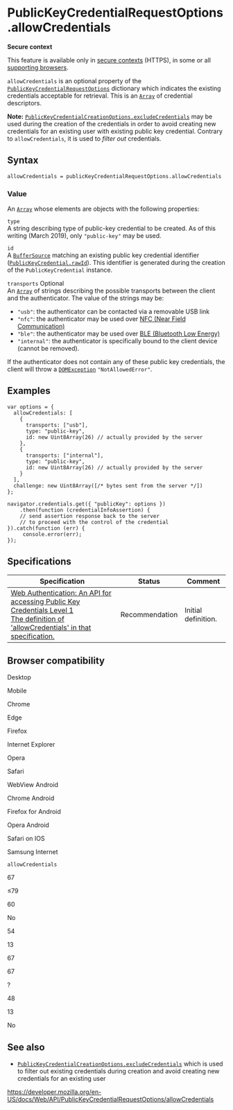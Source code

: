 # PublicKeyCredentialRequestOptions.allowCredentials

**Secure context**

This feature is available only in [secure contexts](https://developer.mozilla.org/en-US/docs/Web/Security/Secure_Contexts) (HTTPS), in some or all [supporting browsers](#browser_compatibility).

`allowCredentials` is an optional property of the [`PublicKeyCredentialRequestOptions`](../publickeycredentialrequestoptions) dictionary which indicates the existing credentials acceptable for retrieval. This is an [`Array`](https://developer.mozilla.org/en-US/docs/Web/JavaScript/Reference/Global_Objects/Array) of credential descriptors.

**Note:** [`PublicKeyCredentialCreationOptions.excludeCredentials`](../publickeycredentialcreationoptions/excludecredentials) may be used during the creation of the credentials in order to avoid creating new credentials for an existing user with existing public key credential. Contrary to `allowCredentials`, it is used to _filter out_ credentials.

## Syntax

    allowCredentials = publicKeyCredentialRequestOptions.allowCredentials

### Value

An [`Array`](https://developer.mozilla.org/en-US/docs/Web/JavaScript/Reference/Global_Objects/Array) whose elements are objects with the following properties:

`type`  
A string describing type of public-key credential to be created. As of this writing (March 2019), only `"public-key"` may be used.

`id`  
A [`BufferSource`](../buffersource) matching an existing public key credential identifier ([`PublicKeyCredential.rawId`](../publickeycredential/rawid)). This identifier is generated during the creation of the `PublicKeyCredential` instance.

`transports` <span class="badge inline optional">Optional</span>  
An [`Array`](https://developer.mozilla.org/en-US/docs/Web/JavaScript/Reference/Global_Objects/Array) of strings describing the possible transports between the client and the authenticator. The value of the strings may be:

- `"usb"`: the authenticator can be contacted via a removable USB link
- `"nfc"`: the authenticator may be used over [NFC (Near Field Communication)](https://en.wikipedia.org/wiki/Near-field_communication)
- `"ble"`: the authenticator may be used over [BLE (Bluetooth Low Energy)](https://en.wikipedia.org/wiki/Bluetooth_Low_Energy)
- `"internal"`: the authenticator is specifically bound to the client device (cannot be removed).

If the authenticator does not contain any of these public key credentials, the client will throw a [`DOMException`](../domexception) `"NotAllowedError"`.

## Examples

    var options = {
      allowCredentials: [
        {
          transports: ["usb"],
          type: "public-key",
          id: new Uint8Array(26) // actually provided by the server
        },
        {
          transports: ["internal"],
          type: "public-key",
          id: new Uint8Array(26) // actually provided by the server
        }
      ],
      challenge: new Uint8Array([/* bytes sent from the server */])
    };

    navigator.credentials.get({ "publicKey": options })
        .then(function (credentialInfoAssertion) {
        // send assertion response back to the server
        // to proceed with the control of the credential
    }).catch(function (err) {
         console.error(err);
    });

## Specifications

<table><thead><tr class="header"><th>Specification</th><th>Status</th><th>Comment</th></tr></thead><tbody><tr class="odd"><td><a href="https://w3c.github.io/webauthn/#dom-publickeycredentialrequestoptions-allowcredentials">Web Authentication: An API for accessing Public Key Credentials Level 1<br />
<span class="small">The definition of 'allowCredentials' in that specification.</span></a></td><td><span class="spec-rec">Recommendation</span></td><td>Initial definition.</td></tr></tbody></table>

## Browser compatibility

Desktop

Mobile

Chrome

Edge

Firefox

Internet Explorer

Opera

Safari

WebView Android

Chrome Android

Firefox for Android

Opera Android

Safari on IOS

Samsung Internet

`allowCredentials`

67

≤79

60

No

54

13

67

67

?

48

13

No

## See also

- [`PublicKeyCredentialCreationOptions.excludeCredentials`](../publickeycredentialcreationoptions/excludecredentials) which is used to filter out existing credentials during creation and avoid creating new credentials for an existing user

<a href="https://developer.mozilla.org/en-US/docs/Web/API/PublicKeyCredentialRequestOptions/allowCredentials" class="_attribution-link">https://developer.mozilla.org/en-US/docs/Web/API/PublicKeyCredentialRequestOptions/allowCredentials</a>
